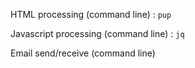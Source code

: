 HTML processing (command line)
: `pup`

Javascript processing (command line)
: `jq`

Email send/receive (command line)

<!--stackedit_data:
eyJoaXN0b3J5IjpbLTMxODQ2NzU5MF19
-->